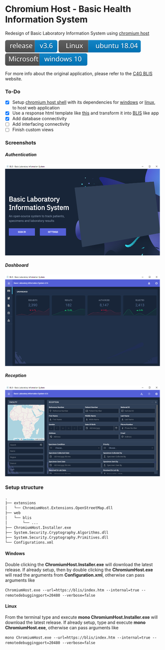 # Chromium Host - Basic Health Information System
Redesign of Basic Laboratory Information System using [chromium host](https://github.com/kagaconnect/chromium_host)

![](https://github.com/kagaconnect/chromium_host_web_bhis/blob/master/assets/svgs/release.svg) ![](https://github.com/kagaconnect/chromium_host_web_bhis/blob/master/assets/svgs/linux.svg) ![](https://github.com/kagaconnect/chromium_host_web_bhis/blob/master/assets/svgs/windows.svg)

For more info about the original application, please refer to the [C4G BLIS](http://blis.cc.gatech.edu/index.php) website.

### To-Do
- [x] Setup [chromium host shell](https://github.com/kagaconnect/chromium_host/releases/latest/download/chromium_host_78.0.3904.108_x64.zip) with its dependencies for [windows](https://github.com/kagaconnect/chromium_host/releases/latest/download/cef_binary_78.0.3904.108_windows64.zip) or [linux](https://github.com/kagaconnect/chromium_host/releases/latest/download/cef_binary_78.0.3904.108_linux64.zip), to host web application
- [x] Use a response html template like [this](https://cruip.com/switch) and transform it into [BLIS](https://github.com/kagaconnect/chromium_host_web_bhis/archive/3.6.zip) like app
- [x] Add database connectivity
- [ ] Add interfacing connectivity
- [ ] Finish custom views

### Screenshots
##### Authentication
![](https://github.com/kagaconnect/chromium_host_web_bhis/blob/master/assets/images/landing.jpg)

##### Dashboard 
![](https://github.com/kagaconnect/chromium_host_web_bhis/blob/master/assets/images/dashboard.jpg)

##### Reception
![](https://github.com/kagaconnect/chromium_host_web_bhis/blob/master/assets/images/reception.jpg)

### Setup structure
    .
    ├── extensions
    │   └── ChromiumHost.Extensions.OpenStreetMap.dll
    ├── web
    │   └── blis
    │       └── ...
    ├── ChromiumHost.Installer.exe
    ├── System.Security.Cryptography.Algorithms.dll
    ├── System.Security.Cryptography.Primitives.dll
    └── Configurations.xml

#### Windows
Double clicking the **ChromiumHost.Installer.exe** will download the latest release. If already setup, then by double clicking the **ChromiumHost.exe** will read the arguments from **Configuration.xml**, otherwise can pass arguments like

`ChromiumHost.exe --url=https://blis/index.htm --internal=true --remotedebuggingport=20480 --verbose=false`

#### Linux
From the terminal type and execute **mono ChromiumHost.Installer.exe** will download the latest release. If already setup, type and execute **mono ChromiumHost.exe**, otherwise can pass arguments like

`mono ChromiumHost.exe --url=https://blis/index.htm --internal=true --remotedebuggingport=20480 --verbose=false`
